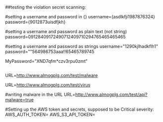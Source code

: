 ##testing the violation secret scanning:

#setting a username and password in {}
username={asdlkfji1987876324}
password={9012873uisdfjkh}

#setting a username and password as plain text (not string)
password=09128409172490712409710294765465465465

#setting a username and password as strings
username="1290kjlhadkflh1"
password=""564986753aaa!!65465789745

MyPassword="XND7qfm*czv3rpu0zmt"

##
URL=http://www.almogplg.com/test/malware

URL=http://www.almogplg.com/test/virus

#writing malware in the URL
URL=http://www.almogplg.com/test/api?malware=true

#Setting up the AWS token and secrets, supposed to be Critical severity:
AWS_AUTH_TOKEN=
AWS_S3_API_TOKEN=
